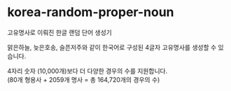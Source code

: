 # korea-random-proper-noun
고유명사로 이뤄진 한글 랜덤 단어 생성기  


맑은하늘, 늦은호송, 슬픈저주와 같이 한국어로 구성된 4글자 고유명사를 생성할 수 있습니다.  

4자리 숫자 (10,000개)보다 더 다양한 경우의 수를 지원합니다.  
(80개 형용사 + 2059개 명사 = 총 164,720개의 경우의 수)  
